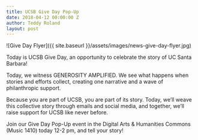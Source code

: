 ```yaml
---
title: UCSB Give Day Pop-Up
date: 2018-04-12 00:00:00 Z
author: Teddy Roland
layout: post
---
```


![Give Day Flyer]({{ site.baseurl }}/assets/images/news-give-day-flyer.jpg)

Today is UCSB Give Day, an opportunity to celebrate the story of UC Santa Barbara!
 
Today, we witness GENEROSITY AMPLIFIED. We see what happens when stories and efforts collect, creating one narrative and a wave of philanthropic support.
 
Because you are part of UCSB, you are part of its story. Today, we’ll weave this collective story through emails and social media, and together, we’ll raise support for UCSB like never before.

Join our Give Day Pop-Up event in the Digital Arts & Humanities Commons (Music 1410) today 12-2 pm, and tell your story!